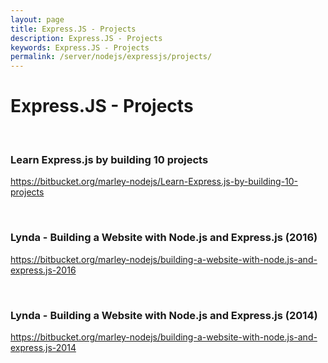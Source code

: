 ```yaml
---
layout: page
title: Express.JS - Projects
description: Express.JS - Projects
keywords: Express.JS - Projects
permalink: /server/nodejs/expressjs/projects/
---
```


# Express.JS - Projects

<br/>

### Learn Express.js by building 10 projects

https://bitbucket.org/marley-nodejs/Learn-Express.js-by-building-10-projects

<br/>

### Lynda - Building a Website with Node.js and Express.js (2016)

https://bitbucket.org/marley-nodejs/building-a-website-with-node.js-and-express.js-2016

<br/>

### Lynda - Building a Website with Node.js and Express.js (2014)

https://bitbucket.org/marley-nodejs/building-a-website-with-node.js-and-express.js-2014

